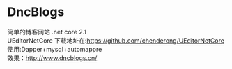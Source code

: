 # DncBlogs
简单的博客网站 .net core 2.1
<br/>
UEditorNetCore 下载地址在:https://github.com/chenderong/UEditorNetCore
<br/>
使用:Dapper+mysql+automappre
<br/>
效果：http://www.dncblogs.cn/
